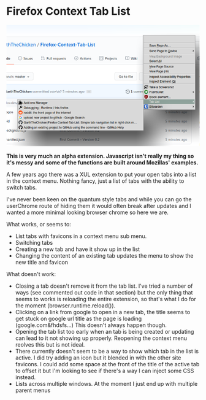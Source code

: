 # Firefox Context Tab List

![Image showing the tab list](screenshot.png?raw=true "Firefox Context Tab List")

**This is very much an alpha extension. Javascript isn't really my thing so it's messy and some of the functions are built around Mozillas' examples.**

A few years ago there was a XUL extension to put your open tabs into a list in the context menu. Nothing fancy, just a list of tabs with the ability to switch tabs.

I've never been keen on the quantum style tabs and while you can go the userChrome route of hiding them it would often break after updates and I wanted a more minimal looking browser chrome so here we are.


What works, or seems to:

* List tabs with favicons in a context menu sub menu.
* Switching tabs
* Creating a new tab and have it show up in the list
* Changing the content of an existing tab updates the menu to show the new title and favicon


What doesn't work:

* Closing a tab doesn't remove it from the tab list. I've tried a number of ways (see commented out code in that section) but the only thing that seems to works is reloading the entire extension, so that's what I do for the moment (browser.runtime.reload()).
* Clicking on a link from google to open in a new tab, the title seems to get stuck on google url title as the page is loading (google.com&fhdsfs...) This doesn't always happen though.
* Opening the tab list too early when an tab is being created or updating can lead to it not showing up properly. Reopening the context menu reolves this but is not ideal. 
* There currently doesn't seem to be a way to show which tab in the list is active. I did try adding an icon but it blended in with the other site favicons. I could add some space at the front of the title of the active tab to offset it but I'm looking to see if there's a way I can inject some CSS instead.
* Lists across multiple windows. At the moment I just end up with multiple parent menus
